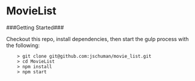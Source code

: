 # MovieList

###Getting Started###

Checkout this repo, install dependencies, then start the gulp process with the following:

```
	> git clone git@github.com:jschuman/movie_list.git
	> cd MovieList
	> npm install
	> npm start
```
